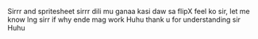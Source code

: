 Sirrr and spritesheet sirrr dili mu ganaa kasi daw sa flipX feel ko sir, let me know lng sirr if why ende mag work Huhu thank u for understanding sir Huhu 
